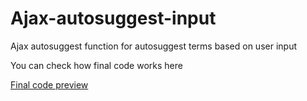 # Ajax-autosuggest-input
Ajax autosuggest function for autosuggest terms based on user input
<p>You can check how final code works here</p> <a target="_blank" href="http://topwebsolutions2019.com/github/search_with_autocomplete/">Final code preview</a>
